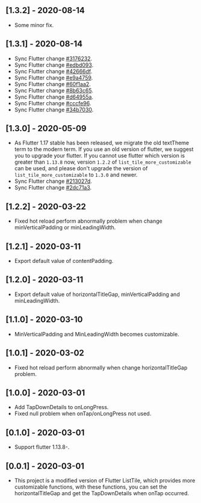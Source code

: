 ## [1.3.2] - 2020-08-14

* Some minor fix.

## [1.3.1] - 2020-08-14

* Sync Flutter change [#3176232](https://github.com/flutter/flutter/commit/3176232cb433d7f14969a568ec254e848542eb5b#diff-53f33273ae4e7462729c5f4b7394428b).
* Sync Flutter change [#edbd093](https://github.com/flutter/flutter/commit/edbd09379bc4e9b88f0c930757a9a1a3d532ed7c#diff-53f33273ae4e7462729c5f4b7394428b).
* Sync Flutter change [#42666df](https://github.com/flutter/flutter/commit/42666df9b708e93b87f1c32b36096c9f192d7dcc#diff-53f33273ae4e7462729c5f4b7394428b).
* Sync Flutter change [#e9a4759](https://github.com/flutter/flutter/commit/e9a4759947307e8208cfe8fda98b2f25ba4e8de1#diff-53f33273ae4e7462729c5f4b7394428b).
* Sync Flutter change [#60f1aa2](https://github.com/flutter/flutter/commit/60f1aa25d364dd87d641125b3eea786d1953a22e#diff-53f33273ae4e7462729c5f4b7394428b).
* Sync Flutter change [#8b63c65](https://github.com/flutter/flutter/commit/8b63c6543644ba0e5205f6f0c28cc20f48d92550#diff-53f33273ae4e7462729c5f4b7394428b).
* Sync Flutter change [#d64955a](https://github.com/flutter/flutter/commit/d64955ab49772836ccafb378f4c7b99934b72fbf#diff-53f33273ae4e7462729c5f4b7394428b).
* Sync Flutter change [#cccfe96](https://github.com/flutter/flutter/commit/cccfe96e721fcc2c7985fbd8a652d53f7c2f7682#diff-53f33273ae4e7462729c5f4b7394428b).
* Sync Flutter change [#34b7030](https://github.com/flutter/flutter/commit/34b7030c1e454730de6173272ce338c6a6eaa1d0#diff-53f33273ae4e7462729c5f4b7394428b).

## [1.3.0] - 2020-05-09

* As Flutter 1.17 stable has been released, 
we migrate the old textTheme term to the modern term. 
If you use an old version of flutter, 
we suggest you to upgrade your flutter. 
If you cannot use flutter which version is greater than `1.13.8` now, 
version `1.2.2` of `list_tile_more_customizable` 
can be used, and please don't upgrade the version 
of `list_tile_more_customizable` to `1.3.0` 
and newer.
* Sync Flutter change [#213027d](https://github.com/flutter/flutter/commit/213027dd8213898daed6a0c90635da1ec4562b70#diff-53f33273ae4e7462729c5f4b7394428b).
* Sync Flutter change [#2dc71a3](https://github.com/flutter/flutter/commit/2dc71a343f087da118356cabb23509e762166c23#diff-53f33273ae4e7462729c5f4b7394428b).

## [1.2.2] - 2020-03-22

* Fixed hot reload perform abnormally problem when change minVerticalPadding or minLeadingWidth.


## [1.2.1] - 2020-03-11

* Export default value of contentPadding.


## [1.2.0] - 2020-03-11

* Export default value of horizontalTitleGap, minVerticalPadding and minLeadingWidth.


## [1.1.0] - 2020-03-10

* MinVerticalPadding and MinLeadingWidth becomes customizable.


## [1.0.1] - 2020-03-02

* Fixed hot reload perform abnormally when change horizontalTitleGap problem.


## [1.0.0] - 2020-03-01

* Add TapDownDetails to onLongPress.
* Fixed null problem when onTap/onLongPress not used.


## [0.1.0] - 2020-03-01

* Support flutter 1.13.8-.


## [0.0.1] - 2020-03-01

* This project is a modified version of Flutter ListTile, 
which provides more customizable functions, 
with these functions, 
you can set the horizontalTitleGap 
and get the TapDownDetails when onTap occurred.
